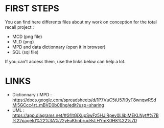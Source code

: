 # FIRST STEPS

You can find here differents files about my work on conception for the total recall project : 
- MCD (png file)
- MLD (png)
- MPD and data dictionnary (open it in browser)
- SQL (sql file)

If you can't access them, use the links below can help a lot.

# LINKS

- Dictionnary / MPD : https://docs.google.com/spreadsheets/d/1P7VuC5tU57I0yT8wnqwRSdMj5GCcc4rt_mBVD0b08hg/edit?usp=sharing
- UML : https://app.diagrams.net/#G1ltGjXupSwFz5HJiRpev0LIibiMEKLNyt#%7B%22pageId%22%3A%22yEuKhnbrucBsLHYmK0H8%22%7D  